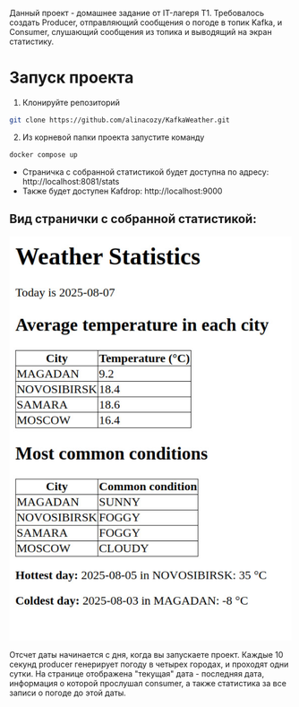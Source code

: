 Данный проект - домашнее задание от IT-лагеря T1. Требовалось создать Producer, отправляющий сообщения о погоде в топик Kafka, и Consumer, слушающий сообщения из топика и выводящий на экран статистику.

# Запуск проекта

1. Клонируйте репозиторий
```bash
git clone https://github.com/alinacozy/KafkaWeather.git
```

2. Из корневой папки проекта запустите команду
```bash
docker compose up
```

- Страничка с собранной статистикой будет доступна по адресу: http://localhost:8081/stats
- Также будет доступен Kafdrop: http://localhost:9000

## Вид странички с собранной статистикой: 

![Статистика](./consumer/img/stats.png)

Отсчет даты начинается с дня, когда вы запускаете проект. Каждые 10 секунд producer генерирует погоду в четырех городах, и проходят одни сутки. На странице отображена "текущая" дата - последняя дата, информация о которой прослушал consumer, а также статистика за все записи о погоде до этой даты.